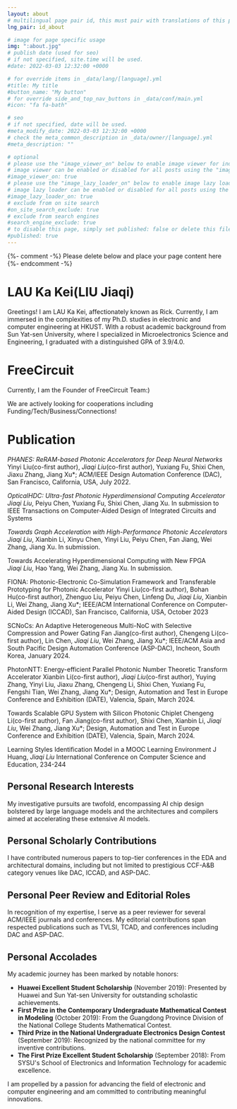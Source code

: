 ```yaml
---
layout: about
# multilingual page pair id, this must pair with translations of this page. (This name must be unique)
lng_pair: id_about

# image for page specific usage
img: ":about.jpg"
# publish date (used for seo)
# if not specified, site.time will be used.
#date: 2022-03-03 12:32:00 +0000

# for override items in _data/lang/[language].yml
#title: My title
#button_name: "My button"
# for override side_and_top_nav_buttons in _data/conf/main.yml
#icon: "fa fa-bath"

# seo
# if not specified, date will be used.
#meta_modify_date: 2022-03-03 12:32:00 +0000
# check the meta_common_description in _data/owner/[language].yml
#meta_description: ""

# optional
# please use the "image_viewer_on" below to enable image viewer for individual pages or posts (_posts/ or [language]/_posts folders).
# image viewer can be enabled or disabled for all posts using the "image_viewer_posts: true" setting in _data/conf/main.yml.
#image_viewer_on: true
# please use the "image_lazy_loader_on" below to enable image lazy loader for individual pages or posts (_posts/ or [language]/_posts folders).
# image lazy loader can be enabled or disabled for all posts using the "image_lazy_loader_posts: true" setting in _data/conf/main.yml.
#image_lazy_loader_on: true
# exclude from on site search
#on_site_search_exclude: true
# exclude from search engines
#search_engine_exclude: true
# to disable this page, simply set published: false or delete this file
#published: true
---
```


{%- comment -%} Please delete below and place your page content here {%- endcomment -%}

<!-- Your custom text content starts here -->

# LAU Ka Kei(LIU Jiaqi)

Greetings! I am LAU Ka Kei, affectionately known as Rick. Currently, I am immersed in the complexities of my Ph.D. studies in electronic and computer engineering at HKUST. With a robust academic background from Sun Yat-sen University, where I specialized in Microelectronics Science and Engineering, I graduated with a distinguished GPA of 3.9/4.0.

# FreeCircuit
Currently, I am the Founder of FreeCircuit Team:)

We are actively looking for cooperations including Funding/Tech/Business/Connections!

# Publication
*PHANES: ReRAM-based Photonic Accelerators for Deep Neural Networks*
Yinyi Liu(co-first author), *Jiaqi Liu*(co-first author), Yuxiang Fu, Shixi Chen, Jiaxu Zhang, Jiang Xu*; ACM/IEEE Design Automation Conference (DAC), San Francisco, California, USA, July 2022.                                                                               

*OpticalHDC: Ultra-fast Photonic Hyperdimensional Computing Accelerator*                                                                                        
*Jiaqi Liu*, Peiyu Chen, Yuxiang Fu, Shixi Chen, Jiang Xu. In submission to IEEE Transactions on Computer-Aided Design of Integrated Circuits and Systems                                                                                                                                                                        

*Towards Graph Acceleration with High-Performance Photonic Accelerators*                                                                                                                                     
*Jiaqi Liu*, Xianbin Li, Xinyu Chen, Yinyi Liu, Peiyu Chen, Fan Jiang, Wei Zhang, Jiang Xu. In submission.                                                                                                                                                                    

Towards Accelerating Hyperdimensional Computing with New FPGA                                                                         
*Jiaqi Liu*, Hao Yang, Wei Zhang, Jiang Xu. In submission.                    

FIONA: Photonic-Electronic Co-Simulation Framework and Transferable Prototyping for Photonic Accelerator
Yinyi Liu(co-first author), Bohan Hu(co-first author), Zhenguo Liu, Peiyu Chen, Linfeng Du, *Jiaqi Liu*, Xianbin Li, Wei Zhang, Jiang Xu*; IEEE/ACM International Conference on Computer-Aided Design (ICCAD), San Francisco, California, USA, October 2023        

SCNoCs: An Adaptive Heterogeneous Multi-NoC with Selective Compression and Power Gating
Fan Jiang(co-first author), Chengeng Li(co-first author), Lin Chen, *Jiaqi Liu*, Wei Zhang, Jiang Xu*; IEEE/ACM Asia and South Pacific Design Automation Conference (ASP-DAC), Incheon, South Korea, January 2024.                                                     

PhotonNTT: Energy-efficient Parallel Photonic Number Theoretic Transform Accelerator
Xianbin Li(co-first author), *Jiaqi Liu*(co-first author), Yuying Zhang, Yinyi Liu, Jiaxu Zhang, Chengeng Li, Shixi Chen, Yuxiang Fu, Fengshi Tian, Wei Zhang, Jiang Xu*; Design, Automation and Test in Europe Conference and Exhibition (DATE), Valencia, Spain, March 2024.                                                                                                  

Towards Scalable GPU System with Silicon Photonic Chiplet
Chengeng Li(co-first author), Fan Jiang(co-first author), Shixi Chen, Xianbin Li, *Jiaqi Liu*, Wei Zhang, Jiang Xu*; Design, Automation and Test in Europe Conference and Exhibition (DATE), Valencia, Spain, March 2024.                                           

Learning Styles Identification Model in a MOOC Learning Environment
J Huang, *Jiaqi Liu* International Conference on Computer Science and Education, 234-244       

## Personal Research Interests
My investigative pursuits are twofold, encompassing AI chip design bolstered by large language models and the architectures and compilers aimed at accelerating these extensive AI models.

## Personal Scholarly Contributions
I have contributed numerous papers to top-tier conferences in the EDA and architectural domains, including but not limited to prestigious CCF-A&B category venues like DAC, ICCAD, and ASP-DAC.

## Personal Peer Review and Editorial Roles
In recognition of my expertise, I serve as a peer reviewer for several ACM/IEEE journals and conferences. My editorial contributions span respected publications such as TVLSI, TCAD, and conferences including DAC and ASP-DAC.

## Personal Accolades
My academic journey has been marked by notable honors:

- **Huawei Excellent Student Scholarship** (November 2019): Presented by Huawei and Sun Yat-sen University for outstanding scholastic achievements.
- **First Prize in the Contemporary Undergraduate Mathematical Contest in Modeling** (October 2019): From the Guangdong Province Division of the National College Students Mathematical Contest.
- **Third Prize in the National Undergraduate Electronics Design Contest** (September 2019): Recognized by the national committee for my inventive contributions.
- **The First Prize Excellent Student Scholarship** (September 2018): From SYSU's School of Electronics and Information Technology for academic excellence.

I am propelled by a passion for advancing the field of electronic and computer engineering and am committed to contributing meaningful innovations.

<!-- Your custom text content ends here -->
